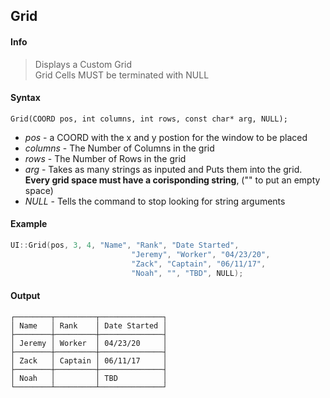 ## Grid <!-- {docsify-ignore} -->
#### Info
> Displays a Custom Grid<br>
> Grid Cells MUST be terminated with NULL
#### Syntax
`Grid(COORD pos, int columns, int rows, const char* arg, NULL);`

* *pos* - a COORD with the x and y postion for the window to be placed
* *columns* - The Number of Columns in the grid
* *rows* - The Number of Rows in the grid
* *arg* - Takes as many strings as inputed and Puts them into the grid. **Every grid space must have a corisponding string**, ("" to put an empty space)
* *NULL* - Tells the command to stop looking for string arguments

#### Example
```C++
UI::Grid(pos, 3, 4, "Name", "Rank", "Date Started",
						   "Jeremy", "Worker", "04/23/20",
						   "Zack", "Captain", "06/11/17",
						   "Noah", "", "TBD", NULL);
```

#### Output
```
┌────────┬─────────┬──────────────┐
│ Name   │ Rank    │ Date Started │
├────────┼─────────┼──────────────┤
│ Jeremy │ Worker  │ 04/23/20     │
├────────┼─────────┼──────────────┤
│ Zack   │ Captain │ 06/11/17     │
├────────┼─────────┼──────────────┤
│ Noah   │         │ TBD          │
└────────┴─────────┴──────────────┘
```
